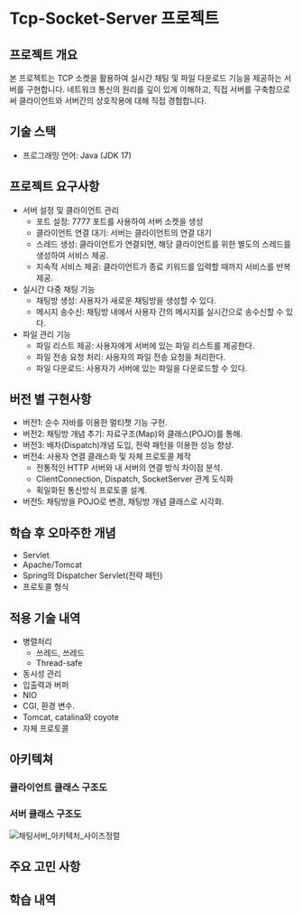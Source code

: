 # Tcp-Socket-Server 프로젝트
## 프로젝트 개요
본 프로젝트는 TCP 소켓을 활용하여 실시간 채팅 및 파일 다운로드 기능을 제공하는 서버를 구현합니다.
네트워크 통신의 원리를 깊이 있게 이해하고, 직접 서버를 구축함으로써 클라이언트와 서버간의 상호작용에 대해 직접 경험합니다.

## 기술 스택
- 프로그래밍 언어: Java (JDK 17)
  
## 프로젝트 요구사항
- 서버 설정 및 클라이언트 관리
   - 포트 설정: 7777 포트를 사용하여 서버 소켓을 생성
   - 클라이언트 연결 대기: 서버는 클라이언트의 연결 대기
   - 스레드 생성: 클라이언트가 연결되면, 해당 클라이언트를 위한 별도의 스레드를 생성하여 서비스 제공.
   - 지속적 서비스 제공: 클라이언트가 종료 키워드를 입력할 때까지 서비스를 반복 제공.
- 실시간 다중 채팅 기능
   - 채팅방 생성: 사용자가 새로운 채팅방을 생성할 수 있다.
   - 메시지 송수신: 채팅방 내에서 사용자 간의 메시지를 실시간으로 송수신할 수 있다.
- 파일 관리 기능
   - 파일 리스트 제공: 사용자에게 서버에 있는 파일 리스트를 제공한다.
   - 파일 전송 요청 처리: 사용자의 파일 전송 요청을 처리한다.
   - 파일 다운로드: 사용자가 서버에 있는 파일을 다운로드할 수 있다.

## 버전 별 구현사항
- 버전1: 순수 자바를 이용한 멀티챗 기능 구헌.
- 버전2: 채팅방 개념 추기: 자료구조(Map)와 클래스(POJO)를 통해.
- 버전3: 배차(Dispatch)개념 도입, 전략 패턴을 이용한 성능 향상.
- 버전4: 사용자 연결 클래스화 및 자체 프로토콜 제작
   - 전통적인 HTTP 서버와 내 서버의 연결 방식 차이점 분석.
   - ClientConnection, Dispatch, SocketServer 관계 도식화
   - 획일화된 통신방식 프로토콜 설계.
- 버전5: 채팅방을 POJO로 변경, 채팅방 개념 클래스로 시각화.

## 학습 후 오마주한 개념
- Servlet
- Apache/Tomcat
- Spring의 Dispatcher Servlet(전략 패턴)
- 프로토콜 형식

## 적용 기술 내역
- 병렬처리
   - 쓰레드, 쓰레드
   - Thread-safe
- 동시성 관리
- 입출력과 버퍼
- NIO
- CGI, 환경 변수.
- Tomcat, catalina와 coyote
- 자체 프로토콜

##  아키텍쳐
### 클라이언트 클래스 구조도

### 서버 클래스 구조도
![채팅서버_아키텍처_사이즈정렬](https://github.com/gumgu/tcp-chat/assets/87007010/5d4a0b43-f09e-4750-8251-587320289f01)

## 주요 고민 사항
## 학습 내역

